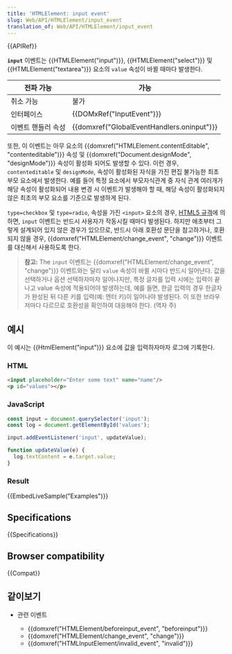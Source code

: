 ```yaml
---
title: 'HTMLElement: input event'
slug: Web/API/HTMLElement/input_event
translation_of: Web/API/HTMLElement/input_event
---
```

{{APIRef}}

**`input`** 이벤트는 {{HTMLElement("input")}}, {{HTMLElement("select")}} 및 {{HTMLElement("textarea")}} 요소의 `value` 속성이 바뀔 때마다 발생한다.

| 전파 가능          | 가능                                                     |
| ------------------ | -------------------------------------------------------- |
| 취소 가능          | 불가                                                     |
| 인터페이스         | {{DOMxRef("InputEvent")}}                         |
| 이벤트 핸들러 속성 | {{domxref("GlobalEventHandlers.oninput")}} |

또한, 이 이벤트는 아무 요소의 {{domxref("HTMLElement.contentEditable", "contenteditable")}} 속성 및 {{domxref("Document.designMode", "designMode")}} 속성이 활성화 되어도 발생할 수 있다. 이런 경우, `contenteditable` 및 `designMode`, 속성이 활성화된 자식을 가진 편집 불가능한 최초 부모 요소에서 발생한다. 예를 들어 특정 요소에서 부모자식관계 중 자식 관계 여러개가 해당 속성이 활성화되어 내용 변경 시 이벤트가 발생해야 할 때, 해당 속성이 활성화되지 않은 최초의 부모 요소를 기준으로 발생하게 된다.

`type=checkbox` 및 `type=radio`, 속성을 가진 `<input>` 요소의 경우, [HTML5 규격](https://html.spec.whatwg.org/multipage/input.html#the-input-element:event-input-2)에 의하면, `input` 이벤트는 반드시 사용자가 작동시킬 때마다 발생된다. 하지만 애초부터 그렇게 설계되어 있지 않은 경우가 있으므로, 반드시 아래 호환성 문단을 참고하거나, 호환되지 않을 경우, {{domxref("HTMLElement/change_event", "change")}} 이벤트를 대신해서 사용하도록 한다.

> **참고:** The `input` 이벤트는 {{domxref("HTMLElement/change_event", "change")}} 이벤트와는 달리 `value` 속성이 바뀔 시마다 반드시 일어난다. 값을 선택하거나 옵션 선택하자마자 일어나지만, 특정 글자를 입력 시에는 입력이 끝나고 value 속성에 적용되어야 발생하는데, 예를 들면, 한글 입력의 경우 한글자가 완성된 뒤 다른 키를 입력(예: 엔터 키)이 일어나야 발생된다. 이 또한 브라우저마다 다르므로 호환성을 확인하여 대응해야 한다. (역자 주)

## 예시

이 예시는 {{HtmlElement("input")}} 요소에 값을 입력하자마자 로그에 기록한다.

### HTML

```html
<input placeholder="Enter some text" name="name"/>
<p id="values"></p>
```

### JavaScript

```js
const input = document.querySelector('input');
const log = document.getElementById('values');

input.addEventListener('input', updateValue);

function updateValue(e) {
  log.textContent = e.target.value;
}
```

### Result

{{EmbedLiveSample("Examples")}}

## Specifications

{{Specifications}}

## Browser compatibility

{{Compat}}

## 같이보기

- 관련 이벤트

  - {{domxref("HTMLElement/beforeinput_event", "beforeinput")}}
  - {{domxref("HTMLElement/change_event", "change")}}
  - {{domxref("HTMLInputElement/invalid_event", "invalid")}}
